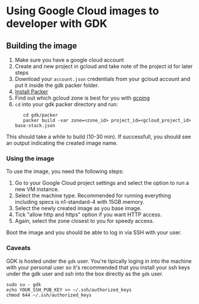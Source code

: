 # Using Google Cloud images to developer with GDK

## Building the image

1. Make sure you have a google cloud account
1. Create and new project in gcloud and take note of the project id for later steps
1. Download your `account.json` credentials from your gcloud account and put it inside the gdk packer folder.
1. [Install Packer](https://learn.hashicorp.com/tutorials/packer/getting-started-install)
1. Find out which gcloud zone is best for you with [gcping](http://www.gcping.com/)
1. `cd` into your gdk packer directory and run:
   ```shell
      cd gdk/packer
      packer build -var zone=<zone_id> project_id=<gcloud_project_id> base-stack.json
   ```

This should take a while to build (10-30 min). If successfull, you should see an output indicating the created image name.


### Using the image

To use the image, you need the following steps:

1. Go to your Google Cloud project settings and select the option to run a new VM instance.
1. Select the machine type. Recommended for running everything including specs is n1-standard-4 with 15GB memory.
1. Select the newly created image as you base image.
1. Tick "allow http and https" option if you want HTTP access.
1. Again, select the zone closest to you for speedy access.

Boot the image and you should be able to log in via SSH with your user.

### Caveats

GDK is hosted under the `gdk` user. You're tipically loging in into the machine with your personal user so it's recommended that you install
your ssh keys under the gdk user and ssh into the box directly as the `gdk` user.

```shell
sudo su - gdk
echo YOUR_SSH_PUB_KEY >> ~/.ssh/authorized_keys
chmod 644 ~/.ssh/authorized_keys
```
